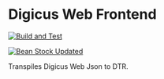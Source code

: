 # Digicus Web Frontend

[![Build and Test](https://github.com/spaced-out-thoughts-dev-foundation/digicus_web_frontend/actions/workflows/build_and_test.yml/badge.svg)](https://github.com/spaced-out-thoughts-dev-foundation/digicus_web_frontend/actions/workflows/build_and_test.yml)

[![Bean Stock Updated](https://github.com/spaced-out-thoughts-dev-foundation/digicus_web_frontend/actions/workflows/bean_stock_remote_submodule_update.yml/badge.svg?branch=main)](https://github.com/spaced-out-thoughts-dev-foundation/digicus_web_frontend/actions/workflows/bean_stock_remote_submodule_update.yml)

Transpiles Digicus Web Json to DTR.
